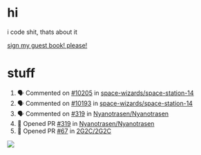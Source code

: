 # hi
i code shit, thats about it

[sign my guest book! please!](https://github.com/Just-a-Unity-Dev/Just-a-Unity-Dev/issues/new?&body=Sign%20my%20guest%20book%20by%20placing%20your%20name%20in%20the%20title,%20how%27d%20you%20get%20to%20this%20page%20and%20why?%20Don%27t%20forget%20you%20have%20an%20entire%20notebook%20in%20your%20hands!)


# stuff
<!--START_SECTION:activity-->
1. 🗣 Commented on [#10205](https://github.com/space-wizards/space-station-14/issues/10205) in [space-wizards/space-station-14](https://github.com/space-wizards/space-station-14)
2. 🗣 Commented on [#10193](https://github.com/space-wizards/space-station-14/issues/10193) in [space-wizards/space-station-14](https://github.com/space-wizards/space-station-14)
3. 🗣 Commented on [#319](https://github.com/Nyanotrasen/Nyanotrasen/issues/319) in [Nyanotrasen/Nyanotrasen](https://github.com/Nyanotrasen/Nyanotrasen)
4. 💪 Opened PR [#319](https://github.com/Nyanotrasen/Nyanotrasen/pull/319) in [Nyanotrasen/Nyanotrasen](https://github.com/Nyanotrasen/Nyanotrasen)
5. 💪 Opened PR [#67](https://github.com/2G2C/2G2C/pull/67) in [2G2C/2G2C](https://github.com/2G2C/2G2C)
<!--END_SECTION:activity-->

![](https://github-profile-summary-cards.vercel.app/api/cards/profile-details?username=Just-a-Unity-Dev&theme=solarized_dark)
